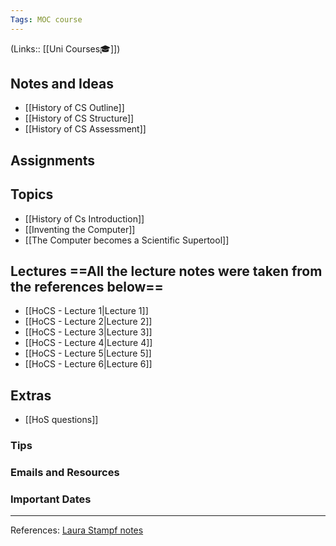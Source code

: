 ```yaml
---
Tags: MOC course
---
```

(Links:: [[Uni Courses🎓]])
## Notes and Ideas
- [[History of CS Outline]]
- [[History of CS Structure]]
- [[History of CS Assessment]]
## Assignments
## Topics
- [[History of Cs Introduction]]
- [[Inventing the Computer]]
- [[The Computer becomes a Scientific Supertool]]
## Lectures ==All the lecture notes were taken from the references below==
- [[HoCS - Lecture 1|Lecture 1]]
- [[HoCS - Lecture 2|Lecture 2]]
- [[HoCS - Lecture 3|Lecture 3]]
- [[HoCS - Lecture 4|Lecture 4]]
- [[HoCS - Lecture 5|Lecture 5]]
- [[HoCS - Lecture 6|Lecture 6]]
## Extras
- [[HoS questions]]
### Tips
### Emails and Resources
### Important Dates
___
References: [Laura Stampf notes](https://lausta.notion.site/History-of-Science-3f32bd21a73148549e042b42fa95a602)

